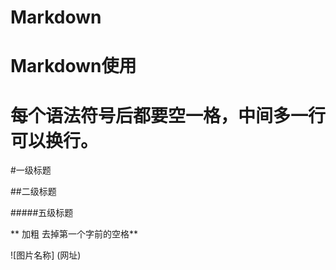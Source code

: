 # Markdown
# Markdown使用
# 每个语法符号后都要空一格，中间多一行可以换行。

#一级标题

##二级标题

#####五级标题

** 加粗	去掉第一个字前的空格**

![图片名称] (网址)



